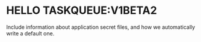 # HELLO TASKQUEUE:V1BETA2


Include information about application secret files, and how we automatically write a default one.